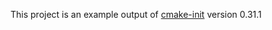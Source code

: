 This project is an example output of
[cmake-init](https://github.com/friendlyanon/cmake-init) version 0.31.1
